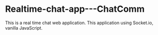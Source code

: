 # Realtime-chat-app---ChatComm
This is a real time chat web application. This application using Socket.io, vanilla JavaScript.
